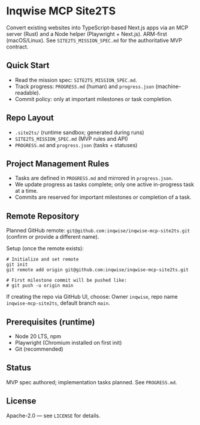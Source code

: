 # Inqwise MCP Site2TS

Convert existing websites into TypeScript-based Next.js apps via an MCP server (Rust) and a Node helper (Playwright + Next.js). ARM-first (macOS/Linux). See `SITE2TS_MISSION_SPEC.md` for the authoritative MVP contract.

## Quick Start
- Read the mission spec: `SITE2TS_MISSION_SPEC.md`.
- Track progress: `PROGRESS.md` (human) and `progress.json` (machine-readable).
- Commit policy: only at important milestones or task completion.

## Repo Layout
- `.site2ts/` (runtime sandbox; generated during runs)
- `SITE2TS_MISSION_SPEC.md` (MVP rules and API)
- `PROGRESS.md` and `progress.json` (tasks + statuses)

## Project Management Rules
- Tasks are defined in `PROGRESS.md` and mirrored in `progress.json`.
- We update progress as tasks complete; only one active in-progress task at a time.
- Commits are reserved for important milestones or completion of a task.

## Remote Repository
Planned GitHub remote: `git@github.com:inqwise/inqwise-mcp-site2ts.git` (confirm or provide a different name).

Setup (once the remote exists):

```
# Initialize and set remote
git init
git remote add origin git@github.com:inqwise/inqwise-mcp-site2ts.git

# First milestone commit will be pushed like:
# git push -u origin main
```

If creating the repo via GitHub UI, choose: Owner `inqwise`, repo name `inqwise-mcp-site2ts`, default branch `main`.

## Prerequisites (runtime)
- Node 20 LTS, npm
- Playwright (Chromium installed on first init)
- Git (recommended)

## Status
MVP spec authored; implementation tasks planned. See `PROGRESS.md`.

## License
Apache-2.0 — see `LICENSE` for details.
